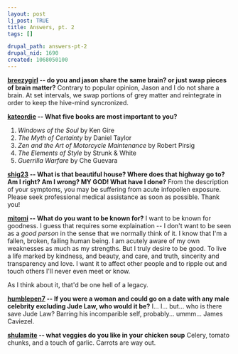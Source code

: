 ```yaml
--- 
layout: post
lj_post: TRUE
title: Answers, pt. 2
tags: []

drupal_path: answers-pt-2
drupal_nid: 1690
created: 1068050100
---
```

<b><a href="http://breezygirl.livejournal.com">breezygirl</a> -- do you and jason share the same brain? or just swap pieces of brain matter?</b>
Contrary to popular opinion, Jason and I do not share a brain. At set intervals, we swap portions of grey matter and reintegrate in order to keep the hive-mind syncronized. 

<b><a href="http://kateordie.livejournal.com">kateordie</a> -- What five books are most important to you?</b>
<ol>
<li><i>Windows of the Soul</i> by Ken Gire</li>
<li><i>The Myth of Certainty</i> by Daniel Taylor</li>
<li><i>Zen and the Art of Motorcycle Maintenance</i> by Robert Pirsig</li>
<li><i>The Elements of Style</i> by Strunk & White</li>
<li><i>Guerrilla Warfare</i> by Che Guevara </li>
</ol>

<b><a href="http://shig23.livejournal.com">shig23</a> -- What is that beautiful house? Where does that highway go to? Am I right? Am I wrong? MY GOD! What have I done?</b>
From the description of your symptoms, you may be suffering from acute infopollen exposure. Please seek professional medical assistance as soon as possible. Thank you!

<b><a href="http://mitomi.livejournal.com">mitomi</a> -- What do you want to be known for?</b>
I want to be known for goodness. I guess that requires some explaination -- I don't want to be seen as a <i>good person</i> in the sense that we normally think of it. I know that I'm a fallen, broken, failing human being. I am acutely aware of my own weaknesses as much as my strengths. But I truly desire to be good. To live a life marked by kindness, and beauty, and care, and truth, sincerity and transparency and love. I want it to affect other people and to ripple out and touch others I'll never even meet or know.

As I think about it, that'd be one hell of a legacy.

<b><a href="http://humblepen7.livejournal.com">humblepen7</a> -- If you were a woman and could go on a date with any male celebrity excluding Jude Law, who would it be?</b>
I... I... but... who is there save Jude Law? Barring his incomparible self, probably... ummm... James Caviezel.

<b><a href="http://shulamite.livejournal.com">shulamite</a> -- what veggies do you like in your chicken soup</b>
Celery, tomato chunks, and a touch of garlic. Carrots are way out.
